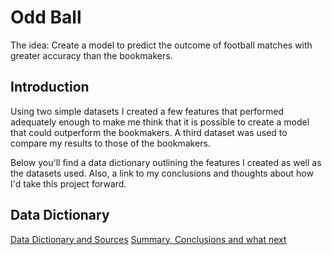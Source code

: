 # Odd Ball

The idea: Create a model to predict the outcome of football matches with greater accuracy than the bookmakers.

## Introduction

Using two simple datasets I created a few features that performed adequately enough to make me think that it is possible to create a model that could outperform the bookmakers. A third dataset was used to compare my results to those of the bookmakers.

Below you'll find a data dictionary outlining the features I created as well as the datasets used. Also, a link to my conclusions and thoughts about how I'd take this project forward.


## Data Dictionary

[Data Dictionary and Sources](https://github.com/waynespaull/footy/tree/master/data_dictionary_and_sources)
[Summary, Conclusions and what next](https://github.com/waynespaull/footy/tree/master/summary)


